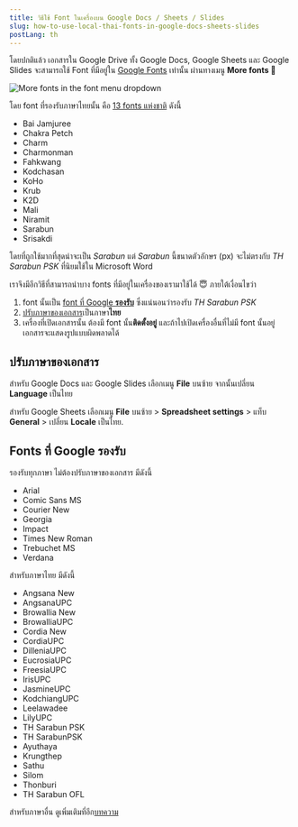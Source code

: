 ```yaml
---
title: วิธีใช้ Font ในเครื่องบน Google Docs / Sheets / Slides
slug: how-to-use-local-thai-fonts-in-google-docs-sheets-slides
postLang: th
---
```


โดยปกติแล้ว เอกสารใน Google Drive ทั้ง Google Docs, Google Sheets และ Google Slides จะสามารถใช้ Font ที่มีอยู่ใน [Google Fonts](https://fonts.google.com/) เท่านั้น ผ่านทางเมนู **More fonts 🔽**

![More fonts in the font menu dropdown](./2020-09-27-google-docs-local-fonts/more-fonts.png)

โดย font ที่รองรับภาษาไทยนั้น คือ [13 fonts แห่งชาติ](https://gsuiteupdates.googleblog.com/2019/02/expanded-thai-fonts-editors.html) ดังนี้

- Bai Jamjuree
- Chakra Petch
- Charm
- Charmonman
- Fahkwang
- Kodchasan
- KoHo
- Krub
- K2D
- Mali
- Niramit
- Sarabun
- Srisakdi

โดยที่ถูกใช้มากที่สุดน่าจะเป็น _Sarabun_ แต่ _Sarabun_ นี้ขนาดตัวอักษร (px) จะไม่ตรงกับ _TH Sarabun PSK_ ที่นิยมใช้ใน Microsoft Word

เราจึงมีอีกวิธีที่สามารถนำบาง fonts ที่มีอยู่ในเครื่องของเรามาใช้ได้ 😇 ภายใต้เงื่อนไขว่า

1. font นั้นเป็น [font ที่ Google **รองรับ**](#Fonts-ที่-Google-รองรับ) ซึ่งแน่นอนว่ารองรับ _TH Sarabun PSK_
1. [ปรับภาษาของเอกสาร](#ปรับภาษาของเอกสาร)เป็นภาษา**ไทย**
1. เครื่องที่เปิดเอกสารนั้น ต้องมี font นั้น**ติดตั้งอยู่** และถ้าไปเปิดเครื่องอื่นที่ไม่มี font นั้นอยู่ เอกสารจะแสดงรูปแบบผิดพลาดได้

## ปรับภาษาของเอกสาร

สำหรับ Google Docs และ Google Slides เลือกเมนู **File** บนซ้าย จากนั้นเปลี่ยน **Language** เป็นไทย

สำหรับ Google Sheets เลือกเมนู **File** บนซ้าย > **Spreadsheet settings** > แท็บ **General** > เปลี่ยน **Locale** เป็นไทย.

## Fonts ที่ Google รองรับ

รองรับทุกภาษา ไม่ต้องปรับภาษาของเอกสาร มีดังนี้

- Arial
- Comic Sans MS
- Courier New
- Georgia
- Impact
- Times New Roman
- Trebuchet MS
- Verdana

สำหรับภาษาไทย มีดังนี้

- Angsana New
- AngsanaUPC
- Browallia New
- BrowalliaUPC
- Cordia New
- CordiaUPC
- DilleniaUPC
- EucrosiaUPC
- FreesiaUPC
- IrisUPC
- JasmineUPC
- KodchiangUPC
- Leelawadee
- LilyUPC
- TH Sarabun PSK
- TH SarabunPSK
- Ayuthaya
- Krungthep
- Sathu
- Silom
- Thonburi
- TH Sarabun OFL

สำหรับภาษาอื่น ดูเพิ่มเติมที่อีก[บทความ](../how-to-use-local-fonts-in-google-docs-sheets-slides/)
